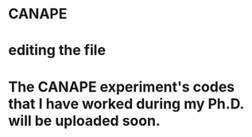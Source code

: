 # CANAPE
# editing the file
# The CANAPE experiment's codes that I have worked during my Ph.D. will be uploaded soon.

